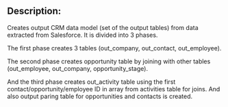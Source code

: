 ## Description:
Creates output CRM data model (set of the output tables) from data extracted from Salesforce.
It is divided into 3 phases. 

The first phase creates 3 tables (out_company, out_contact, out_employee). 

The second phase creates  opportunity table by joining with other tables (out_employee, out_company, opportunity_stage). 

And the third phase creates out_activity table using the first contact/opportunity/employee ID in array from activities table for joins. And also output paring table for opportunities and contacts is created.
